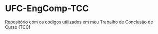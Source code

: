 # UFC-EngComp-TCC
Repositório com os códigos utilizados em meu Trabalho de Conclusão de Curso (TCC)
